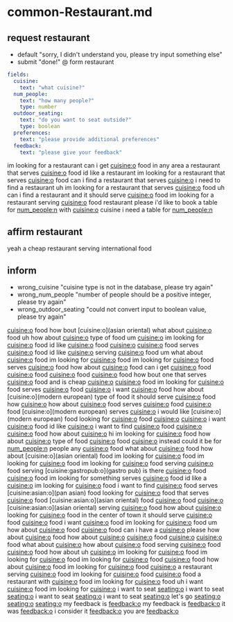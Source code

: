 # common-Restaurant.md
## request restaurant
* default "sorry, I didn't understand you, please try input something else"
* submit "done!"
@ form restaurant

```yaml
fields:
  cuisine:
    text: "what cuisine?"
  num_people:
    text: "how many people?"
    type: number
  outdoor_seating:
    text: "do you want to seat outside?"
    type: boolean
  preferences:
    text: "please provide additional preferences"
  feedback:
    text: "please give your feedback"
```

im looking for a restaurant
can i get [cuisine:o](swedish) food in any area
a restaurant that serves [cuisine:o](caribbean) food
id like a restaurant
im looking for a restaurant that serves [cuisine:o](mediterranean) food
can i find a restaurant that serves [cuisine:o](chinese)
i need to find a restaurant
uh im looking for a restaurant that serves [cuisine:o](kosher) food
uh can i find a restaurant and it should serve [cuisine:o](brazilian) food
im looking for a restaurant serving [cuisine:o](italian) food
restaurant please
i'd like to book a table for [num_people:n](two) with [cuisine:o](brazilian) cuisine
i need a table for [num_people:n](4)

## affirm restaurant
yeah a cheap restaurant serving international food

## inform
- wrong_cuisine "cuisine type is not in the database, please try again"
- wrong_num_people "number of people should be a positive integer, please try again"
- wrong_outdoor_seating "could not convert input to boolean value, please try again"

[cuisine:o](afghan) food
how bout [cuisine:o](asian oriental)
what about [cuisine:o](indian) food
uh how about [cuisine:o](turkish) type of food
um [cuisine:o](english)
im looking for [cuisine:o](tuscan) food
id like [cuisine:o](moroccan) food
[cuisine:o](seafood)
[cuisine:o](french) food
serves [cuisine:o](british) food
id like [cuisine:o](canapes)
serving [cuisine:o](jamaican) food
um what about [cuisine:o](italian) food
im looking for [cuisine:o](corsica) food
im looking for [cuisine:o](world) food
 serves [cuisine:o](french) food
how about [cuisine:o](indian) food
can i get [cuisine:o](chinese) food
[cuisine:o](irish) food
[cuisine:o](english) food
[cuisine:o](spanish) food
how bout one that serves [cuisine:o](portuguese) food and is cheap
[cuisine:o](german)
[cuisine:o](korean) food
im looking for [cuisine:o](romanian) food
 serves [cuisine:o](canapes) food
[cuisine:o](gastropub)
i want [cuisine:o](french) food
how about [cuisine:o](modern european) type of food
it should serve [cuisine:o](scandinavian) food
how [cuisine:o](european)
how about [cuisine:o](european) food
serves [cuisine:o](traditional) food
[cuisine:o](indonesian) food
[cuisine:o](modern european)
serves [cuisine:o](brazilian)
i would like [cuisine:o](modern european) food
looking for [cuisine:o](lebanese) food
[cuisine:o](portuguese)
[cuisine:o](european)
i want [cuisine:o](polish) food
id like [cuisine:o](thai)
i want to find [cuisine:o](moroccan) food
[cuisine:o](afghan)
[cuisine:o](scottish) food
how about [cuisine:o](vietnamese)
hi im looking for [cuisine:o](mexican) food
how about [cuisine:o](indian) type of food
[cuisine:o](polynesian) food
[cuisine:o](mexican)
instead could it be for [num_people:n](four) people
any [cuisine:o](japanese) food
what about [cuisine:o](thai) food
how about [cuisine:o](asian oriental) food
im looking for [cuisine:o](japanese) food
im looking for [cuisine:o](belgian) food
im looking for [cuisine:o](turkish) food
serving [cuisine:o](corsica) food
serving [cuisine:gastropub:o](gastro pub)
is there [cuisine:o](british) food
[cuisine:o](world) food
im looking for something serves [cuisine:o](japanese) food
id like a [cuisine:o](greek)
im looking for [cuisine:o](malaysian) food
i want to find [cuisine:o](world) food
serves [cuisine:asian:o](pan asian) food
looking for [cuisine:o](afghan) food
that serves [cuisine:o](portuguese) food
[cuisine:asian:o](asian oriental) food
[cuisine:o](russian) food
[cuisine:o](corsica)
[cuisine:asian:o](asian oriental)
serving [cuisine:o](basque) food
how about [cuisine:o](italian)
looking for [cuisine:o](spanish) food in the center of town
it should serve [cuisine:o](gastropub) food
[cuisine:o](welsh) food
i want [cuisine:o](vegetarian) food
im looking for [cuisine:o](swedish) food
um how about [cuisine:o](chinese) food
[cuisine:o](world) food
can i have a [cuisine:o](seafood) please
how about [cuisine:o](italian) food
how about [cuisine:o](korean)
[cuisine:o](corsica) food
[cuisine:o](scandinavian)
[cuisine:o](vegetarian) food
what about [cuisine:o](italian)
how about [cuisine:o](portuguese) food
serving [cuisine:o](french) food
[cuisine:o](tuscan) food
how about uh [cuisine:o](gastropub)
im looking for [cuisine:o](creative) food
im looking for [cuisine:o](malaysian) food
im looking for [cuisine:o](unusual) food
[cuisine:o](danish) food
how about [cuisine:o](spanish) food
im looking for [cuisine:o](vietnamese) food
[cuisine:o](spanish)
a restaurant serving [cuisine:o](romanian) food
im looking for [cuisine:o](lebanese) food
[cuisine:o](italian) food
a restaurant with [cuisine:o](afghan) food
im looking for [cuisine:o](traditional) food
uh i want [cuisine:o](cantonese) food
im looking for [cuisine:o](thai)
i want to seat [seating:o](outside)
i want to seat [seating:o](inside)
i want to seat [seating:o](outdoor)
i want to seat [seating:o](indoor)
let's go [seating:o](inside)
[seating:o](inside)
[seating:o](outdoor)
my feedback is [feedback:o](good)
my feedback is [feedback:o](great)
it was [feedback:o](terrible)
i consider it [feedback:o](success)
you are [feedback:o](awful)


